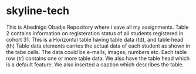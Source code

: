 # skyline-tech
This is Abednigo Obadje Repository where i save all my assignments.
Table 2 contains information on registeration status of all students registered in cohort 31. This is a Horizontal table having table data (td), and table head (th)
Table data elements carries the actual data of each student as shown in the tabe cells. The data could be e-mails, images, numbers etc.
Each table row (tr) contains one or more table data.
We also have the table head which is a default feature. 
We also inserted a caption which describes the table.

